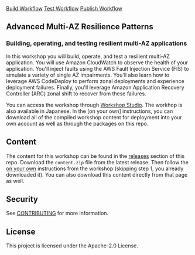 [Build Workflow](https://github.com/awslabs/multi-az-workshop/actions/workflows/build.yml/badge.svg) [Test Workflow](https://github.com/awslabs/multi-az-workshop/actions/workflows/test.yml/badge.svg) [Publish Workflow](https://github.com/awslabs/multi-az-workshop/actions/workflows/publish.yml/badge.svg)

## Advanced Multi-AZ Resilience Patterns
### Building, operating, and testing resilient multi-AZ applications
In this workshop you will build, operate, and test a resilient multi-AZ application. You will use Amazon CloudWatch to observe the health of your application. You'll inject faults using the AWS Fault Injection Service (FIS) to simulate a variety of single AZ impairments. You'll also learn how to leverage AWS CodeDeploy to perform zonal deployments and experience deployment failures. Finally, you'll leverage Amazon Application Recovery Controller (ARC) zonal shift to recover from these failures.

You can access the workshop through [Workshop Studio](https://catalog.workshops.aws/multi-az-gray-failures/en-US/introduction). The workhop is also available in Japanese. In the [on your own] instructions, you can download all of the compiled workshop content for deployment into your own account as well as through the packages on this repo.

## Content
The content for this workshop can be found in the [releases](https://github.com/awslabs/multi-az-workshop/releases) section of this repo. Download the `content.zip` file from the latest release. Then follow the [on your own](https://catalog.workshops.aws/multi-az-gray-failures/en-US/prerequisites/on-your-own) instructions from the workshop (skipping step 1, you already downloaded it). You can also download this content directly from that page as well. 

## Security

See [CONTRIBUTING](CONTRIBUTING.md#security-issue-notifications) for more information.

## License

This project is licensed under the Apache-2.0 License.
